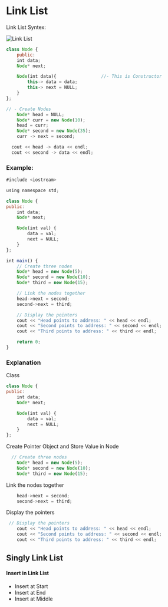 
# Link List

Link List Syntex:

![Link List](https://user-images.githubusercontent.com/85479513/228701009-957ac27c-c4c6-4415-a890-dcf401bf07de.png)

```javascript
class Node {
	public:
	int data;
	Node* next;

	Node(int data){					//- This is Constructor 
		this-> data = data;
		this-> next = NULL;
	}
};
```

```javascript
// - Create Nodes 
	Node* head = NULL;
	Node* curr = new Node(10);
	head = curr;
	Node* second = new Node(35);
	curr -> next = second;

  cout << head -> data << endl;
  cout << second -> data << endl;
```













### Example:

```javascript
#include <iostream>

using namespace std;

class Node {
public:
    int data;
    Node* next;

    Node(int val) {
        data = val;
        next = NULL;
    }
};

int main() {
    // Create three nodes
    Node* head = new Node(5);
    Node* second = new Node(10);
    Node* third = new Node(15);

    // Link the nodes together
    head->next = second;
    second->next = third;

    // Display the pointers
    cout << "Head points to address: " << head << endl;
    cout << "Second points to address: " << second << endl;
    cout << "Third points to address: " << third << endl;

    return 0;
}

```
### Explanation 

Class
```javascript
class Node {
public:
    int data;
    Node* next;

    Node(int val) {
        data = val;
        next = NULL;
    }
};
```

Create Pointer Object and Store Value in Node
```javascript
  // Create three nodes
    Node* head = new Node(5);
    Node* second = new Node(10);
    Node* third = new Node(15);

```
Link the nodes together
```javascript
    head->next = second;
    second->next = third;
```

Display the pointers
```javascript
 // Display the pointers
    cout << "Head points to address: " << head << endl;
    cout << "Second points to address: " << second << endl;
    cout << "Third points to address: " << third << endl;
```


## Singly Link List

#### Insert in Link List
- Insert at Start
- Insert at End  
- Insert at Middle
